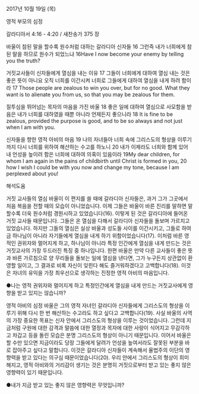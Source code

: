 2017년 10월 19일 (목)

영적 부모의 심정



갈라디아서 4:16 - 4:20 / 새찬송가 375 장


바울이 참된 말을 할수록 원수처럼 대하는 갈라디아 신자들
16 그런즉 내가 너희에게 참된 말을 하므로 원수가 되었느냐
16Have I now become your enemy by telling you the truth?

거짓교사들이 신자들에게 열심을 내는 이유
17 그들이 너희에게 대하여 열심 내는 것은 좋은 뜻이 아니요 오직 너희를 이간시켜 너희로 그들에게 대하여 열심을 내게 하려 함이라
17 Those people are zealous to win you over, but for no good. What they want is to alienate you from us, so that you may be zealous for them.

질투심을 뛰어넘는 목자의 마음을 가진 바울
18 좋은 일에 대하여 열심으로 사모함을 받음은 내가 너희를 대하였을 때뿐 아니라 언제든지 좋으니라
18 It is fine to be zealous, provided the purpose is good, and to be so always and not just when I am with you.

신자들을 향한 영적 아비의 마음
19 나의 자녀들아 너희 속에 그리스도의 형상을 이루기까지 다시 너희를 위하여 해산하는 수고를 하노니 20 내가 이제라도 너희와 함께 있어 내 언성을 높이려 함은 너희에 대하여 의혹이 있음이라
19My dear children, for whom I am again in the pains of childbirth until Christ is formed in you, 20 how I wish I could be with you now and change my tone, because I am perplexed about you!

해석도움





거짓 교사들의 열심
바울이 이 편지를 쓸 때에 갈라디아 신자들은, 과거 그가 그곳에서 처음 복음을 전할 때의 모습이 아니었습니다. 이제 그들은 바울이 바른 진리를 말하면 말할수록 더욱 원수처럼 경원시하고 있었습니다(16). 이렇게 된 것은 갈라디아에 들어온 거짓 교사들 때문입니다. 그들은 온 열심을 다해서 갈라디아 신자들을 돌보며 가르치고 있었습니다. 하지만 그들의 열심은 실상 바울과 성도들 사이를 이간시키고, 그들로 하여금 하나님이 아니라 자기들에게 열심을 내게 하기 위함이었습니다(17). 이처럼 바른 영적인 권위자와 멀어지게 하고, 하나님이 아니라 특정 인간에게 열심을 내게 만드는 것은 거짓교사의 가장 두드러진 특징 중 하나입니다. 한편 바울은 만약 다른 교사들이 좋은 뜻과 바른 가르침으로 양 무리들을 돌보는 일에 열심을 낸다면, 그가 누구든지 상관없이 환영할 일이고, 그 결과로 비록 자신이 잊힌다 해도 즐거워하겠다고 고백합니다(18). 이것은 자녀의 유익을 가장 최우선으로 생각하는 진정한 영적 아비의 마음입니다.

●나는 영적 권위자와 멀어지게 하고 특정인간에게 열심을 내게 만드는 거짓교사에게 영향을 받고 있지는 않습니까?

영적 아비의 심정
바울은 그의 영적 자녀인 갈라디아 신자들에게 그리스도의 형상을 이루기 위해 다시 한 번 해산하는 수고라도 하고 싶다고 고백합니다(19). 사실 바울의 사역의 가장 중요한 목표는 신자 안에서 그리스도의 형상을 이루는 것이었습니다. 그런데 지금처럼 구원에 대한 감격과 말씀에 대한 열정과 목자에 대한 사랑이 식어지고 무감각하고 차갑고 등을 돌린 모습은 분명 그리스도의 형상이 아니기 때문입니다. 이어서 바울은 할 수만 있으면 지금이라도 당장 그들에게 달려가 언성을 높여서라도 잘못된 부분을 바로 잡아주고 싶다고 말합니다. 이것은 갈라디아 신자들이 계속해서 율법주의 이단의 영향력을 받고 있다는 의구심 때문이었습니다(20). 우리 안에서 그리스도의 형상이 희미해지고, 영적 아비와의 거리감이 생기는 것은 분명히 거짓으로부터 받고 있는 좋지 않은 영향력이 있기 때문입니다.

●내가 지금 받고 있는 좋지 않은 영향력은 무엇입니까?
